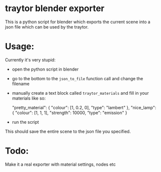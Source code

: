 traytor blender exporter
========================

This is a python script for blender which exports the current scene into a
json file which can be used by the traytor.

# Usage:
Currently it's very stupid:

- open the python script in blender
- go to the bottom to the `json_to_file` function call and change the filename
- manually create a text block called `traytor_materials` and fill in your
  materials like so:

    "pretty_material": {
        "colour": [1, 0.2, 0],
        "type": "lambert"
    },
    "nice_lamp": {
        "colour": [1, 1, 1],
        "strength": 10000,
        "type": "emission"
    }

- run the script

This should save the entire scene to the json file you specified.

# Todo:
Make it a real exporter with material settings, nodes etc
